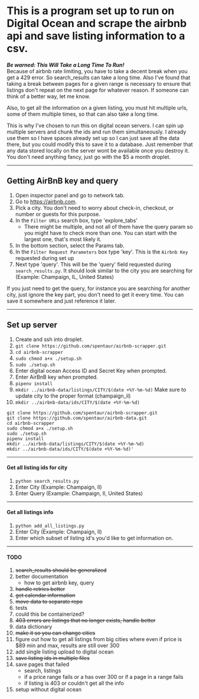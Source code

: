 # This is a program set up to run on Digital Ocean and scrape the airbnb api and save listing information to a csv.

**_Be warned: This Will Take a Long Time To Run!_**  
Because of airbnb rate limiting, you have to take a decent break when you
get a 429 error. So search_results can take a long time. Also I've found
that taking a break between pages for a given range is necessary to ensure
that listings don't repeat on the next page for whatever reason. If
someone can think of a better way, let me know.  
    
Also, to get all the information on a given listing, you must hit
multiple urls, some of them multiple times, so that can also take a
long time.  
  
This is why I've chosen to run this on digital ocean servers. I can spin up
multiple servers and chunk the ids and run them simultaneously. I already
use them so I have spaces already set up so I can just save all the data
there, but you could modify this to save it to a database. Just remember
that any data stored locally on the server wont be available once you
destroy it. You don't need anything fancy, just go with the $5 a month
droplet.
   

----

## Getting AirBnB key and query

1) Open inspector panel and go to network tab.
2) Go to https://airbnb.com.
3) Pick a city. You don't need to worry about check-in, checkout, or number
 or guests for this purpose.
4) In the `Filter URLs` search box, type 'explore_tabs'
    - There might be multiple, and not all of them have the query param so
     you might have to check more than one. You can start with the largest
      one, that's most likely it. 
5) In the bottom section, select the Params tab.
6) In the  `Filter Request Parameters` box type 'key'. This is the `Airbnb
 Key` requested during set up
7) Next type 'query'. This will be the 'query' field requested during
  `search_results.py`. It should look similar to the city you are searching
   for (Example: Champaign, IL, United States)

If you just need to get the query, for instance you are searching for
 another city, just ignore the key part, you don't need to get it every time. 
 You can save it somewhere and just reference it later.

----

## Set up server
1) Create and ssh into droplet.
2) `git clone https://github.com/spentaur/airbnb-scrapper.git`
3) `cd airbnb-scrapper`
4) `sudo chmod a+x ./setup.sh`
5) `sudo ./setup.sh`
6) Enter digital ocean Access ID and Secret Key when prompted.
6) Enter AirBnB key when prompted.
7) `pipenv install`
8) `mkdir ../airbnb-data/listings/CITY/$(date +%Y-%m-%d)` Make sure to
 update city to the proper format (champaign_il)
9) `mkdir ../airbnb-data/ids/CITY/$(date +%Y-%m-%d)`

```
git clone https://github.com/spentaur/airbnb-scrapper.git
git clone https://github.com/spentaur/airbnb-data.git
cd airbnb-scrapper
sudo chmod a+x ./setup.sh
sudo ./setup.sh
pipenv install
mkdir ../airbnb-data/listings/CITY/$(date +%Y-%m-%d)
mkdir ../airbnb-data/ids/CITY/$(date +%Y-%m-%d)'
```

----

#### Get all listing ids for city

1) `python search_results.py`
2) Enter City (Example: Champaign, Il)
3) Enter Query (Example: Champaign, Il, United States)

----

#### Get all listings info

1) `python add_all_listings.py`
2) Enter City (Example: Champaign, Il)
3) Enter which subset of listing id's you'd like to get information on.

----
#### TODO
1) ~~search_results should be generalized~~
2) better documentation
    - how to get airbnb key, query
3) ~~handle retries better~~
4) ~~get calendar information~~
5) ~~move data to separate repo~~
6) tests
7) could this be containerized?
8) ~~403 errors are listings that no longer exists, handle better~~
9) data dictionary
10) ~~make it so you can change cities~~
11) figure out how to get all listings from big cities where even if price
 is $89 min and max, results are still over 300
12) add single listing upload to digital ocean
13) ~~save listing ids in multiple files~~
14) save pages that failed
    - search, listings
    - if a price range fails or a has over 300 or if a page in a range fails
    - if listing is 403 or couldn't get all the info 
15) setup without digital ocean
